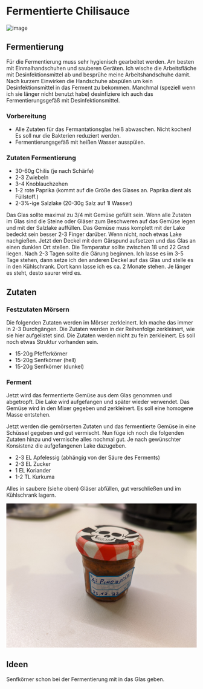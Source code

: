 # Fermentierte Chilisauce

![image](images/chilisauce/IMG_20211127_173437.jpg)
## Fermentierung

Für die Fermentierung muss sehr hygienisch gearbeitet werden. Am besten mit Einmalhandschuhen und sauberen Geräten.
Ich wische die Arbeitsfläche mit Desinfektionsmittel ab und besprühe meine Arbeitshandschuhe damit. Nach kurzem Einwirken die Handschuhe abspülen um kein Desinfektionsmittel in das Ferment zu bekommen.
Manchmal (speziell wenn ich sie länger nicht benutzt habe) desinfiziere ich auch das Fermentierungsgefäß mit Desinfektionsmittel.

### Vorbereitung

- Alle Zutaten für das Fermantationsglas heiß abwaschen. Nicht kochen! Es soll nur die Bakterien reduziert werden.
- Fermentierungsgefäß mit heißen Wasser ausspülen.

### Zutaten Fermentierung

- 30-60g Chilis (je nach Schärfe)
- 2-3 Zwiebeln
- 3-4 Knoblauchzehen
- 1-2 rote Paprika (kommt auf die Größe des Glases an. Paprika dient als Füllstoff.)
- 2-3%-ige Salzlake (20-30g Salz auf 1l Wasser)

Das Glas sollte maximal zu 3/4 mit Gemüse gefüllt sein. Wenn alle Zutaten im Glas sind die Steine oder Gläser zum Beschweren auf das Gemüse legen und mit der Salzlake auffüllen. Das Gemüse muss komplett mit der Lake bedeckt sein besser 2-3 Finger darüber. Wenn nicht, noch etwas Lake nachgießen. Jetzt den Deckel mit dem Gärspund aufsetzen und das Glas an einen dunklen Ort stellen. Die Temperatur sollte zwischen 18 und 22 Grad liegen. Nach 2-3 Tagen sollte die Gärung beginnen. Ich lasse es im 3-5 Tage stehen, dann setze ich den anderen Deckel auf das Glas und stelle es in den Kühlschrank. Dort kann lasse ich es ca. 2 Monate stehen. Je länger es steht, desto saurer wird es.

## Zutaten

### Festzutaten Mörsern

Die folgenden Zutaten werden im Mörser zerkleinert. Ich mache das immer in 2-3 Durchgängen. Die Zutaten werden in der Reihenfolge zerkleinert, wie sie hier aufgelistet sind. Die Zutaten werden nicht zu fein zerkleinert. Es soll noch etwas Struktur vorhanden sein.

- 15-20g Pfefferkörner 
- 15-20g Senfkörner (hell)
- 15-20g Senfkörner (dunkel)

### Ferment 

Jetzt wird das fermentierte Gemüse aus dem Glas genommen und abgetropft. Die Lake wird aufgefangen und später wieder verwendet. Das Gemüse wird in den Mixer gegeben und zerkleinert. Es soll eine homogene Masse entstehen. 

Jetzt werden die gemörserten Zutaten und das fermentierte Gemüse in eine Schüssel gegeben und gut vermischt. Nun füge ich noch die folgenden Zutaten hinzu und vermische alles nochmal gut. Je nach gewünschter Konsistenz die aufgefangenen Lake dazugeben.

- 2-3 EL Apfelessig (abhängig von der Säure des Ferments)
- 2-3 EL Zucker
- 1 EL Koriander
- 1-2 TL Kurkuma

Alles in saubere (siehe oben) Gläser abfüllen, gut verschließen und im Kühlschrank lagern.

![image](images/chilisauce/IMG_20230511_185609383.jpg)
## Ideen

Senfkörner schon bei der Fermentierung mit in das Glas geben.